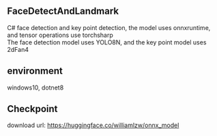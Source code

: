 ## FaceDetectAndLandmark  
C# face detection and key point detection, the model uses onnxruntime, and tensor operations use torchsharp    
The face detection model uses YOLO8N, and the key point model uses 2dFan4  
## environment  
windows10, dotnet8  
## Checkpoint  
download url: https://huggingface.co/williamlzw/onnx_model